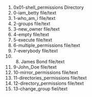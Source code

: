 1. 0x01-shell_permissions				Directory
2. 0-iam_betty						file/text
3. 1-who_am_i						file/text
4. 2-groups						file/text
5. 3-new_owner						file/text
6. 4-empty						file/text
7. 5-execute						file/text
8. 6-multiple_permissions				file/text
9. 7-everybody						file/text
10. 8. James Bond					file/text
11. 9-John_Doe						file/text
12. 10-mirror_permissions				file/text
13. 11-directories_permissions				file/text
14. 12-directory_permissions				file/text
15. 13-change_group					fiel/text
